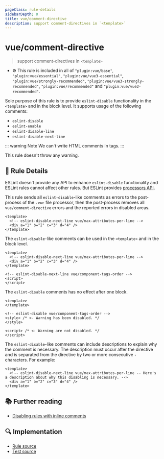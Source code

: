 ```yaml
---
pageClass: rule-details
sidebarDepth: 0
title: vue/comment-directive
description: support comment-directives in `<template>`
---
```

# vue/comment-directive
> support comment-directives in `<template>`

- :gear: This rule is included in all of `"plugin:vue/base"`, `"plugin:vue/essential"`, `"plugin:vue/vue3-essential"`, `"plugin:vue/strongly-recommended"`, `"plugin:vue/vue3-strongly-recommended"`, `"plugin:vue/recommended"` and `"plugin:vue/vue3-recommended"`.

Sole purpose of this rule is to provide `eslint-disable` functionality in the `<template>` and in the block level.
It supports usage of the following comments:

- `eslint-disable`
- `eslint-enable`
- `eslint-disable-line`
- `eslint-disable-next-line`

::: warning Note
We can't write HTML comments in tags.
:::

This rule doesn't throw any warning.

## :book: Rule Details

ESLint doesn't provide any API to enhance `eslint-disable` functionality and ESLint rules cannot affect other rules. But ESLint provides [processors API](https://eslint.org/docs/developer-guide/working-with-plugins#processors-in-plugins).

This rule sends all `eslint-disable`-like comments as errors to the post-process of the `.vue` file processor, then the post-process removes all `vue/comment-directive` errors and the reported errors in disabled areas.

<eslint-code-block :rules="{'vue/comment-directive': ['error'], 'vue/max-attributes-per-line': ['error']}">

```vue
<template>
  <!-- eslint-disable-next-line vue/max-attributes-per-line -->
  <div a="1" b="2" c="3" d="4" />
</template>
```

</eslint-code-block>

The `eslint-disable`-like comments can be used in the `<template>` and in the block level.

<eslint-code-block :rules="{'vue/comment-directive': ['error'], 'vue/max-attributes-per-line': ['error'], 'vue/component-tags-order': ['error'] }">

```vue
<template>
  <!-- eslint-disable-next-line vue/max-attributes-per-line -->
  <div a="1" b="2" c="3" d="4" />
</template>

<!-- eslint-disable-next-line vue/component-tags-order -->
<script>
</script>
```

</eslint-code-block>

The `eslint-disable` comments has no effect after one block.

<eslint-code-block :rules="{'vue/comment-directive': ['error'], 'vue/max-attributes-per-line': ['error'], 'vue/component-tags-order': ['error'] }">

```vue
<template>
</template>

<!-- eslint-disable vue/component-tags-order -->
<style> /* <- Warning has been disabled. */
</style>

<script> /* <- Warning are not disabled. */
</script>
```

</eslint-code-block>

The `eslint-disable`-like comments can include descriptions to explain why the comment is necessary. The description must occur after the directive and is separated from the directive by two or more consecutive `-` characters. For example:

<eslint-code-block :rules="{'vue/comment-directive': ['error'], 'vue/max-attributes-per-line': ['error']}">

```vue
<template>
  <!-- eslint-disable-next-line vue/max-attributes-per-line -- Here's a description about why this disabling is necessary. -->
  <div a="1" b="2" c="3" d="4" />
</template>
```

</eslint-code-block>

## :books: Further reading

- [Disabling rules with inline comments](https://eslint.org/docs/user-guide/configuring#disabling-rules-with-inline-comments)

## :mag: Implementation

- [Rule source](https://github.com/vuejs/eslint-plugin-vue/blob/master/lib/rules/comment-directive.js)
- [Test source](https://github.com/vuejs/eslint-plugin-vue/blob/master/tests/lib/rules/comment-directive.js)
